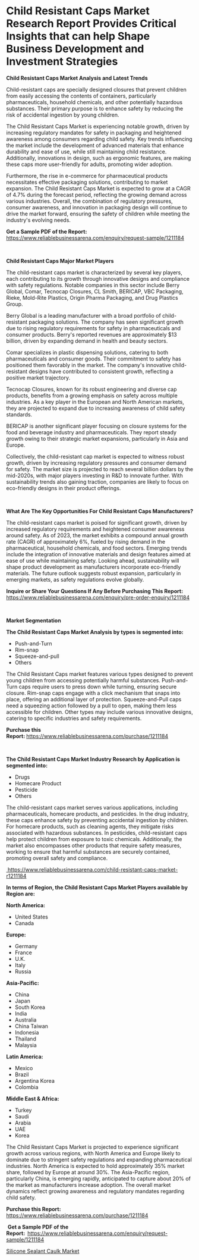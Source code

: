 <p><h1>Child Resistant Caps Market Research Report Provides Critical Insights that can help Shape Business Development and Investment Strategies</h1></p><p><strong>Child Resistant Caps Market Analysis and Latest Trends</strong></p>
<p><p>Child-resistant caps are specially designed closures that prevent children from easily accessing the contents of containers, particularly pharmaceuticals, household chemicals, and other potentially hazardous substances. Their primary purpose is to enhance safety by reducing the risk of accidental ingestion by young children.</p><p>The Child Resistant Caps Market is experiencing notable growth, driven by increasing regulatory mandates for safety in packaging and heightened awareness among consumers regarding child safety. Key trends influencing the market include the development of advanced materials that enhance durability and ease of use, while still maintaining child resistance. Additionally, innovations in design, such as ergonomic features, are making these caps more user-friendly for adults, promoting wider adoption.</p><p>Furthermore, the rise in e-commerce for pharmaceutical products necessitates effective packaging solutions, contributing to market expansion. The Child Resistant Caps Market is expected to grow at a CAGR of 4.7% during the forecast period, reflecting the growing demand across various industries. Overall, the combination of regulatory pressures, consumer awareness, and innovation in packaging design will continue to drive the market forward, ensuring the safety of children while meeting the industry's evolving needs.</p></p>
<p><strong>Get a Sample PDF of the Report:&nbsp;</strong> <a href="https://www.reliablebusinessarena.com/enquiry/request-sample/1211184?utm_campaign=2042&utm_medium=2&utm_source=Github&utm_content=ia&utm_term=24032025&utm_id=child-resistant-caps">https://www.reliablebusinessarena.com/enquiry/request-sample/1211184</a></p>
<p>&nbsp;</p>
<p><strong>Child Resistant Caps Major Market Players</strong></p>
<p><p>The child-resistant caps market is characterized by several key players, each contributing to its growth through innovative designs and compliance with safety regulations. Notable companies in this sector include Berry Global, Comar, Tecnocap Closures, CL Smith, BERICAP, VBC Packaging, Rieke, Mold-Rite Plastics, Origin Pharma Packaging, and Drug Plastics Group.</p><p>Berry Global is a leading manufacturer with a broad portfolio of child-resistant packaging solutions. The company has seen significant growth due to rising regulatory requirements for safety in pharmaceuticals and consumer products. Berry's reported revenues are approximately $13 billion, driven by expanding demand in health and beauty sectors.</p><p>Comar specializes in plastic dispensing solutions, catering to both pharmaceuticals and consumer goods. Their commitment to safety has positioned them favorably in the market. The company's innovative child-resistant designs have contributed to consistent growth, reflecting a positive market trajectory.</p><p>Tecnocap Closures, known for its robust engineering and diverse cap products, benefits from a growing emphasis on safety across multiple industries. As a key player in the European and North American markets, they are projected to expand due to increasing awareness of child safety standards.</p><p>BERICAP is another significant player focusing on closure systems for the food and beverage industry and pharmaceuticals. They report steady growth owing to their strategic market expansions, particularly in Asia and Europe.</p><p>Collectively, the child-resistant cap market is expected to witness robust growth, driven by increasing regulatory pressures and consumer demand for safety. The market size is projected to reach several billion dollars by the mid-2020s, with major players investing in R&D to innovate further. With sustainability trends also gaining traction, companies are likely to focus on eco-friendly designs in their product offerings.</p></p>
<p>&nbsp;</p>
<p><strong>What Are The Key Opportunities For Child Resistant Caps Manufacturers?</strong></p>
<p><p>The child-resistant caps market is poised for significant growth, driven by increased regulatory requirements and heightened consumer awareness around safety. As of 2023, the market exhibits a compound annual growth rate (CAGR) of approximately 6%, fueled by rising demand in the pharmaceutical, household chemicals, and food sectors. Emerging trends include the integration of innovative materials and design features aimed at ease of use while maintaining safety. Looking ahead, sustainability will shape product development as manufacturers incorporate eco-friendly materials. The future outlook suggests robust expansion, particularly in emerging markets, as safety regulations evolve globally.</p></p>
<p><strong>Inquire or Share Your Questions If Any Before Purchasing This Report:</strong> <a href="https://www.reliablebusinessarena.com/enquiry/pre-order-enquiry/1211184?utm_campaign=2042&utm_medium=2&utm_source=Github&utm_content=ia&utm_term=24032025&utm_id=child-resistant-caps">https://www.reliablebusinessarena.com/enquiry/pre-order-enquiry/1211184</a></p>
<p>&nbsp;</p>
<p><strong>Market Segmentation</strong></p>
<p><strong>The Child Resistant Caps Market Analysis by types is segmented into:</strong></p>
<p><ul><li>Push-and-Turn</li><li>Rim-snap</li><li>Squeeze-and-pull</li><li>Others</li></ul></p>
<p><p>The Child Resistant Caps market features various types designed to prevent young children from accessing potentially harmful substances. Push-and-Turn caps require users to press down while turning, ensuring secure closure. Rim-snap caps engage with a click mechanism that snaps into place, offering an additional layer of protection. Squeeze-and-Pull caps need a squeezing action followed by a pull to open, making them less accessible for children. Other types may include various innovative designs, catering to specific industries and safety requirements.</p></p>
<p><strong>Purchase this Report:&nbsp;</strong><a href="https://www.reliablebusinessarena.com/purchase/1211184?utm_campaign=2042&utm_medium=2&utm_source=Github&utm_content=ia&utm_term=24032025&utm_id=child-resistant-caps">https://www.reliablebusinessarena.com/purchase/1211184</a></p>
<p>&nbsp;</p>
<p><strong>The Child Resistant Caps Market Industry Research by Application is segmented into:</strong></p>
<p><ul><li>Drugs</li><li>Homecare Product</li><li>Pesticide</li><li>Others</li></ul></p>
<p><p>The child-resistant caps market serves various applications, including pharmaceuticals, homecare products, and pesticides. In the drug industry, these caps enhance safety by preventing accidental ingestion by children. For homecare products, such as cleaning agents, they mitigate risks associated with hazardous substances. In pesticides, child-resistant caps help protect children from exposure to toxic chemicals. Additionally, the market also encompasses other products that require safety measures, working to ensure that harmful substances are securely contained, promoting overall safety and compliance.</p></p>
<p><a href="https://www.reliablebusinessarena.com/child-resistant-caps-market-r1211184?utm_campaign=2042&utm_medium=2&utm_source=Github&utm_content=ia&utm_term=24032025&utm_id=child-resistant-caps">&nbsp;https://www.reliablebusinessarena.com/child-resistant-caps-market-r1211184</a></p>
<p><strong>In terms of Region, the Child Resistant Caps Market Players available by Region are:</strong></p>
<p>
    <p> <strong> North America: </strong>
        <ul>
            <li>United States</li>
            <li>Canada</li>
        </ul>
        </p> 
    <p> <strong> Europe: </strong>
        <ul>
            <li>Germany</li>
            <li>France</li>
            <li>U.K.</li>
            <li>Italy</li>
            <li>Russia</li>
        </ul>
        </p> 
    <p> <strong> Asia-Pacific: </strong>
        <ul>
            <li>China</li>
            <li>Japan</li>
            <li>South Korea</li>
            <li>India</li>
            <li>Australia</li>
            <li>China Taiwan</li>
            <li>Indonesia</li>
            <li>Thailand</li>
            <li>Malaysia</li>
        </ul>
        </p> 
    <p> <strong> Latin America: </strong>
        <ul>
            <li>Mexico</li>
            <li>Brazil</li>
            <li>Argentina Korea</li>
            <li>Colombia</li>
        </ul>
        </p> 
    <p> <strong> Middle East & Africa: </strong>
        <ul>
            <li>Turkey</li>
            <li>Saudi</li>
            <li>Arabia</li>
            <li>UAE</li>
            <li>Korea</li>
        </ul>
    </p>
    </p>
<p><p>The Child Resistant Caps Market is projected to experience significant growth across various regions, with North America and Europe likely to dominate due to stringent safety regulations and expanding pharmaceutical industries. North America is expected to hold approximately 35% market share, followed by Europe at around 30%. The Asia-Pacific region, particularly China, is emerging rapidly, anticipated to capture about 20% of the market as manufacturers increase adoption. The overall market dynamics reflect growing awareness and regulatory mandates regarding child safety.</p></p>
<p><strong>Purchase this Report: </strong><a href="https://www.reliablebusinessarena.com/purchase/1211184?utm_campaign=2042&utm_medium=2&utm_source=Github&utm_content=ia&utm_term=24032025&utm_id=child-resistant-caps">https://www.reliablebusinessarena.com/purchase/1211184</a></p>
<p>&nbsp;<strong>Get a Sample PDF of the Report:&nbsp;&nbsp;</strong><a href="https://www.reliablebusinessarena.com/enquiry/request-sample/1211184?utm_campaign=2042&utm_medium=2&utm_source=Github&utm_content=ia&utm_term=24032025&utm_id=child-resistant-caps">https://www.reliablebusinessarena.com/enquiry/request-sample/1211184</a></p>
<p><strong></strong></p>
<p><p><a href="https://github.com/keehnkaesssi/Market-Research-Report-List-1/blob/main/silicone-sealant-caulk-market.md?utm_campaign=2042&utm_medium=2&utm_source=Github&utm_content=ia&utm_term=24032025&utm_id=child-resistant-caps">Silicone Sealant Caulk Market</a></p></p>